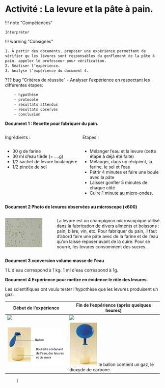 # Activité : La levure et la pâte à pain.

!!! note "Compétences"

    Interpréter 

!!! warning "Consignes"

    1. À partir des documents, proposer une expérience permettant de vérifier qu les lévures sont responsables du gonflement de la pâte à pain, appeler le professeur pour vérification. 
    2. Réaliser l’expérience.
    3. Analyse l’expérience du document 4.
    
??? bug "Critères de réussite"
    - Analyser l'expérience en respectant les différentes étapes:

        - hypothèse
        - protocole
        - résultats attendus
        - résultats observés
        - conclusion



**Document 1 :  Recette pour fabriquer du pain.**

<div markdown style="display:flex; flex-direction: row;">
<div markdown style="display:flex; flex: 1 1 0; flex-direction: column;">

Ingrédients :

- 30 g de farine
- 30 ml d’eau tiède (= ....g)
- 1/2 sachet de levure boulangère
- 1/2 pincée de sel
</div>
<div markdown style="display:flex;  flex: 1 1 0;flex-direction: column;">

Étapes :

- Mélanger l’eau et la levure (cette étape à déjà été faite)
- Mélanger, dans un récipient, la farine, le sel et l’eau
- Pétrir 4 minutes et faire une boule avec la pâte
- Laisser gonfler 5 minutes de chaque côté
- Cuire 1 minute au micro-ondes.
</div>

</div>

**Document 2 Photo de levures observées au microscope (x600)**

<div markdown style="display:flex; flex-direction: row;">
<div markdown style="display:flex; flex: 1 1 0; flex-direction: column;">

![](pictures/levures.png)

</div>
<div markdown style="display:flex;  flex: 2 1 0;flex-direction: column;">

La levure est un champignon microscopique utilisé dans la fabrication de divers aliments et boissons : pain, bière, vin, etc.
Pour fabriquer du pain, il faut d’abord faire une pâte avec de la farine et de l’eau qu’on laisse reposer avant de la cuire. Pour se nourrir, les levures consomment des sucres.

</div>

</div>

**Document 3 conversion volume masse de l'eau**

1 L d'eau correspond à 1 kg.
1 ml d'eau correspond à 1g.

**Document 4 Expérience pour mettre en évidence le rôle des levures.**

Les scientifiques ont voulu tester l’hypothèse que les levures produisent un gaz.

| Début de l’expérience   |  Fin de l’expérience (après quelques heures)  |
|----------------|----------------------|
|      ![](pictures/expLevuresTémoin1.png)      |        ![](pictures/expLevuresTémoin2.png)     |
|     ![](pictures/expLevuresTest1.png)      |          ![](pictures/expLevuresTest2.png)  le ballon contient un gaz, le dioxyde de carbone.
 
         |




